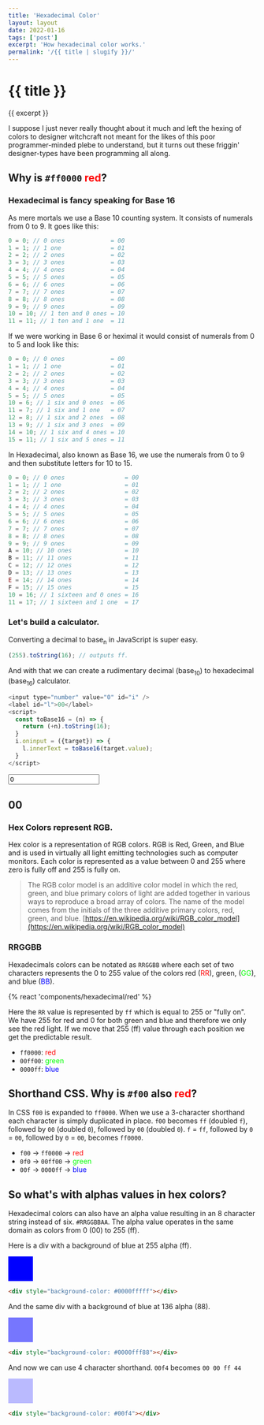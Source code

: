 ```yaml
---
title: 'Hexadecimal Color'
layout: layout
date: 2022-01-16
tags: ['post']
excerpt: 'How hexadecimal color works.'
permalink: '/{{ title | slugify }}/'
---
```


<hgroup>
	<h1>{{ title }}</h1>
	<p>{{ excerpt }}</p>
</hgroup>

I suppose I just never really thought about it much and left the hexing of colors to designer witchcraft not meant for the likes of this poor programmer-minded plebe to understand, but it turns out these friggin' designer-types have been programming all along.

## Why is `#ff0000` <span style="color:#f00">red</span>?

### Hexadecimal is fancy speaking for Base 16

As mere mortals we use a Base 10 counting system. It consists of numerals from 0 to 9. It goes like this:

```js
0 = 0; // 0 ones             = 00
1 = 1; // 1 one              = 01
2 = 2; // 2 ones             = 02
3 = 3; // 3 ones             = 03
4 = 4; // 4 ones             = 04
5 = 5; // 5 ones             = 05
6 = 6; // 6 ones             = 06
7 = 7; // 7 ones             = 07
8 = 8; // 8 ones             = 08
9 = 9; // 9 ones             = 09
10 = 10; // 1 ten and 0 ones = 10
11 = 11; // 1 ten and 1 one  = 11
```

If we were working in Base 6 or heximal it would consist of numerals from 0 to 5 and look like this:

```js
0 = 0; // 0 ones             = 00
1 = 1; // 1 one              = 01
2 = 2; // 2 ones             = 02
3 = 3; // 3 ones             = 03
4 = 4; // 4 ones             = 04
5 = 5; // 5 ones             = 05
10 = 6; // 1 six and 0 ones  = 06
11 = 7; // 1 six and 1 one   = 07
12 = 8; // 1 six and 2 ones  = 08
13 = 9; // 1 six and 3 ones  = 09
14 = 10; // 1 six and 4 ones = 10
15 = 11; // 1 six and 5 ones = 11
```

In Hexadecimal, also known as Base 16, we use the numerals from 0 to 9 and then substitute letters for 10 to 15.

```js
0 = 0; // 0 ones                 = 00
1 = 1; // 1 one                  = 01
2 = 2; // 2 ones                 = 02
3 = 3; // 3 ones                 = 03
4 = 4; // 4 ones                 = 04
5 = 5; // 5 ones                 = 05
6 = 6; // 6 ones                 = 06
7 = 7; // 7 ones                 = 07
8 = 8; // 8 ones                 = 08
9 = 9; // 9 ones                 = 09
A = 10; // 10 ones               = 10
B = 11; // 11 ones               = 11
C = 12; // 12 ones               = 12
D = 13; // 13 ones               = 13
E = 14; // 14 ones               = 14
F = 15; // 15 ones               = 15
10 = 16; // 1 sixteen and 0 ones = 16
11 = 17; // 1 sixteen and 1 one  = 17
```

### Let's build a calculator.

Converting a decimal to base<sub>n</sub> in JavaScript is super easy.

```js
(255).toString(16); // outputs ff.
```

And with that we can create a rudimentary decimal (base<sub>10</sub>) to hexadecimal (base<sub>16</sub>) calculator.

```js
<input type="number" value="0" id="i" />
<label id="l">00</label>
<script>
  const toBase16 = (n) => {
    return (+n).toString(16);
  }
  i.oninput = ({target}) => {
    l.innerText = toBase16(target.value);
  }
</script>
```

<div class="ui input">
  <input inputmode="numeric" pattern="[0-9]*" type="number" value="0" id="i" class="ui input" />
  <div class="ui label">
    <h2 id="l">00</h2>
  </div>
</div>
<script>
  const toBase16 = (n) => {
    return (+n).toString(16);
  }
  const makeInput = () => {
    const input = document.createElement('input');
    input.setAttribute('type') = "number";
  };
  i.oninput = ({target}) => {
    l.innerText = toBase16(target.value);
  }
</script>

### Hex Colors represent RGB.

Hex color is a representation of RGB colors. RGB is Red, Green, and Blue and is used in virtually all light emitting technologies such as computer monitors. Each color is represented as a value between 0 and 255 where zero is fully off and 255 is fully on.

> The RGB color model is an additive color model in which the red, green, and blue primary colors of light are added together in various ways to reproduce a broad array of colors. The name of the model comes from the initials of the three additive primary colors, red, green, and blue. [https://en.wikipedia.org/wiki/RGB_color_model](https://en.wikipedia.org/wiki/RGB_color_model)

### RRGGBB

Hexadecimals colors can be notated as `RRGGBB` where each set of two characters represents the 0 to 255 value of the colors red (<span style="color:#f00">RR</span>), green, (<span style="color:#0f0">GG</span>), and blue (<span style="color:#00f">BB</span>).

{% react 'components/hexadecimal/red' %}

Here the `RR` value is represented by `ff` which is equal to 255 or "fully on". We have 255 for red and 0 for both green and blue and therefore we only see the red light. If we move that 255 (ff) value through each position we get the predictable result.

-   `ff0000`: <span style="color:#f00">red</span>
-   `00ff00`: <span style="color:#0f0">green</span>
-   `0000ff`: <span style="color:#00f">blue</span>


## Shorthand CSS. Why is `#f00` also <span style="color:#f00">red</span>?

In CSS `f00` is expanded to `ff0000`. When we use a 3-character shorthand each character is simply duplicated in place. `f00` becomes `ff` (doubled `f`), followed by `00` (doubled `0`), followed by `00` (doubled `0`). `f` = `ff`, followed by `0` = `00`, followed by `0` = `00`, becomes `ff0000`.

-   `f00` -> `ff0000` -> <span style="color:#f00">red</span>
-   `0f0` -> `00ff00` -> <span style="color:#0f0">green</span>
-   `00f` -> `0000ff` -> <span style="color:#00f">blue</span>

## So what's with alphas values in hex colors?

Hexadecimal colors can also have an alpha value resulting in an 8 character string instead of six. `#RRGGBBAA`. The alpha value operates in the same domain as colors from 0 (00) to 255 (ff).

Here is a div with a background of blue at 255 alpha (ff).

<div style="width:50px;height:50px;background-color: #0000ffff"></div>

```html
<div style="background-color: #0000fffff"></div>
```

And the same div with a background of blue at 136 alpha (88).

<div style="width:50px;height:50px;background-color: #0000ff88"></div>

```html
<div style="background-color: #0000fff88"></div>
```

And now we can use 4 character shorthand. `00f4` becomes `00 00 ff 44`

<div style="width:50px;height:50px;background-color: #00f4"></div>

```html
<div style="background-color: #00f4"></div>
```
